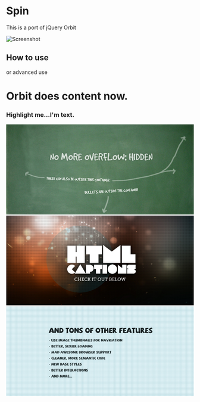 Spin
===========

This is a port of jQuery Orbit

![Screenshot](http://w857226.open.ge.tt/1/files/89QVUSH/0/blob/x675?noinc=1)

How to use
----------

<script type="text/javascript">
     window.addEvent("domready", function() {
         $('#featured').spin();
     });
</script>

or advanced use

<script type="text/javascript">
     window.addEvent("domready", function() {
         $('#featured').spin({
			transition: "horizontal-push",//fade, horizontal-slide, vertical-slide, horizontal-push
			transitionOption: {transition:"linear",duration:600},
			timer: true,// true or false to have the timer
			advanceSpeed: 4000,// if timer is enabled, time between transitions
			pauseOnHover: false,// if you hover pauses the slider
			startClockOnMouseOut: true,// if clock should start on MouseOut
			startClockOnMouseOutAfter: 1000,// how long after MouseOut should the timer start again
			directionalNav: true,// manual advancing directional navs
			captions: true,// do you want captions?
			captionTransition: "fade",//fade, slideOpenH , slideOpenV, followSlide,none
			captionTransitionOption: {transition:"linear",duration:600},// fade, slideOpen, none
			bullets: true,// true or false to activate the bullet navigation
			bulletThumbs: false,// thumbnails for the bullets
			bulletThumbLocation: '',// location from this file where thumbs will be
			afterSlideChange: function(){}// empty function
		});
     });
</script>

<div id="featured"> 
        <div class="content" style="">
                <h1>Orbit does content now.</h1>
                <h3>Highlight me...I'm text.</h3>
        </div>
        <a href=""><img src="dummy-images/overflow.jpg" /></a>
        <img src="dummy-images/captions.jpg" data-caption="#htmlCaption" />
        <img src="dummy-images/features.jpg"  />
</div>
